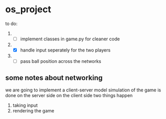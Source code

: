 # os_project
to do:

1. - [ ] implement classes in game.py for cleaner code
2. - [x] handle input seperately for the two players
3. - [ ] pass ball position across the networks

## some notes about networking ##
we are going to implement a client-server model
simulation of the game is done on the server side
on the client side two things happen
1. taking input
2. rendering the game
